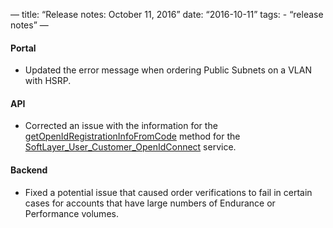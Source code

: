 —
title: “Release notes: October 11, 2016”
date: “2016-10-11”
tags:
    - “release notes”
—

#### Portal
+ Updated the error message when ordering Public Subnets on a VLAN with HSRP.

#### API
+ Corrected an issue with the information for the [getOpenIdRegistrationInfoFromCode](http://sldn.softlayer.com/reference/services/SoftLayer_User_Customer_OpenIdConnect/getOpenIdRegistrationInfoFromCode) method for the [SoftLayer_User_Customer_OpenIdConnect](http://sldn.softlayer.com/reference/services/SoftLayer_User_Customer_OpenIdConnect) service.

#### Backend
+ Fixed a potential issue that caused order verifications to fail in certain cases for accounts that have large numbers of Endurance or Performance volumes.
